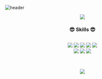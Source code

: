 ![header](https://capsule-render.vercel.app/api?type=slice&color=auto&height=200&section=header&text=Hello&desc=I'm%20Eunjoo&fontSize=60&rotate=14&fontAlignY=25&fontAlign=75&descAlignY=43&descAlign=80&&animation=twinkling)

<div align='center'>
 <a href="https://great-eunjoo.tistory.com/"><img src="https://img.shields.io/badge/tistory-000000?style=flat-square&logo=tistory&logoColor=white"/></a>
<!--   <a href="https://carnelian-mask-e68.notion.site/8f78c485222149cbae5cfe5c7b192d8d"><img src="https://img.shields.io/badge/Notion-000000?style=flat-square&logo=Notion&logoColor=white"/></a> -->
  
</div>
<div align='center'>
	<h3>😎 Skills 😎</h3>
    <br>
</div>
<div align="center">
  <img src="https://img.shields.io/badge/JavaScript-F7DF1E?style=flat&logo=JavaScript&logoColor=white" />
	<img src="https://img.shields.io/badge/HTML5-E34F26?style=flat&logo=HTML5&logoColor=white" />
	<img src="https://img.shields.io/badge/CSS3-1572B6?style=flat&logo=CSS3&logoColor=white" />
  <img src="https://img.shields.io/badge/Bootstrap-7952B3?style=flat&logo=Bootstrap&logoColor=white" />
  <img src="https://img.shields.io/badge/React-blue?style=flat&logo=React&logoColor=white"/>
  <br>
  <img src="https://img.shields.io/badge/Java-007396?style=flat&logo=Conda-Forge&logoColor=white" />
  <img src= "https://img.shields.io/badge/NodeJS-31B025?style=flat-square&logo=Node.js&logoColor=white"/>
  <img src="https://img.shields.io/badge/firebase-FFCA28?style=flat&logo=Firebase&logoColor=white"/>
</div>
<br>
<br>
<div align='center'>

<!-- [![eunjoo0311's GitHub stats](https://github-readme-stats.vercel.app/api?username=eunjoo0311&theme=dark&show_icons=true)]() -->

<img src="https://github-readme-stats.vercel.app/api/top-langs/?username=eunjoo0311&theme=dark&&layout=compact&langs_count=10"/></a>
